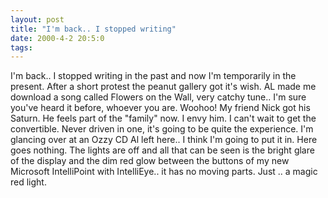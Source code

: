 ```yaml
---
layout: post
title: "I'm back.. I stopped writing"
date: 2000-4-2 20:5:0
tags: 
---
```


I'm back.. I stopped writing in the past and now I'm temporarily in the present. After a short protest the peanut gallery got it's wish. AL made me download a song called Flowers on the Wall, very catchy tune.. I'm sure you've heard it before, whoever you are. Woohoo! My friend Nick got his Saturn. He feels part of the "family" now. I envy him. I can't wait to get the convertible. Never driven in one, it's going to be quite the experience. I'm glancing over at an Ozzy CD Al left here.. I think I'm going to put it in. Here goes nothing. The lights are off and all that can be seen is the bright glare of the display and the dim red glow between the buttons of my new Microsoft IntelliPoint with IntelliEye.. it has no moving parts. Just .. a magic red light.

